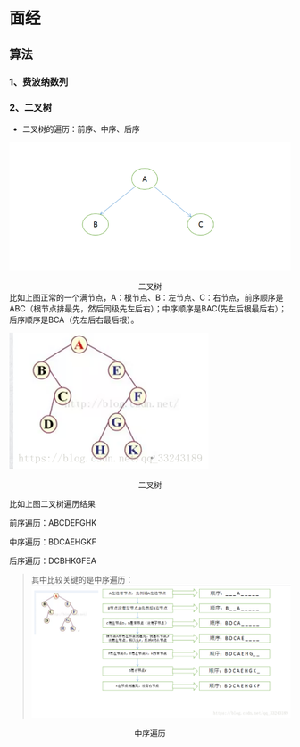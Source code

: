 # 面经
## 算法
### 1、费波纳数列
### 2、二叉树



- 二叉树的遍历：前序、中序、后序

![](./img/20180507105447745.png)
<center>二叉树</center>
比如上图正常的一个满节点，A：根节点、B：左节点、C：右节点，前序顺序是ABC（根节点排最先，然后同级先左后右）；中序顺序是BAC(先左后根最后右）；后序顺序是BCA（先左后右最后根）。

![asd](./img/20180507110445948.png)
<center>二叉树</center>

比如上图二叉树遍历结果

前序遍历：ABCDEFGHK

中序遍历：BDCAEHGKF

后序遍历：DCBHKGFEA

> 其中比较关键的是中序遍历：
![中序遍历](./img/20180507122356827.png)
<center>中序遍历</center>